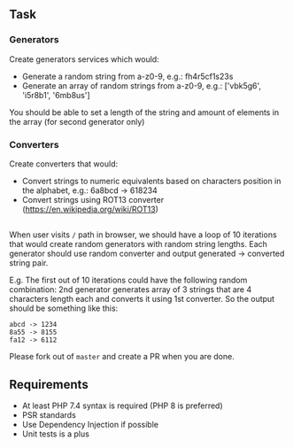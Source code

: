 ## Task

### Generators
Create generators services which would:
- Generate a random string from a-z0-9, e.g.: fh4r5cf1s23s
- Generate an array of random strings from a-z0-9, e.g.: ['vbk5g6', 'i5r8b1', '6mb8us']

You should be able to set a length of the string and amount of elements in the array (for second generator only)

### Converters
Create converters that would:
- Convert strings to numeric equivalents based on characters position in the alphabet, e.g.: 6a8bcd -> 618234
- Convert strings using ROT13 converter (https://en.wikipedia.org/wiki/ROT13)

##
When user visits `/` path in browser, we should have a loop of 10 iterations that would create random generators with random string lengths. Each generator should use random converter and output generated -> converted string pair.

E.g. The first out of 10 iterations could have the following random combination: 2nd generator generates array of 3 strings that are 4 characters length each and converts it using 1st converter. So the output should be something like this:
```
abcd -> 1234
8a55 -> 8155
fa12 -> 6112
```

Please fork out of `master` and create a PR when you are done.

## Requirements
- At least PHP 7.4 syntax is required (PHP 8 is preferred)
- PSR standards
- Use Dependency Injection if possible
- Unit tests is a plus
